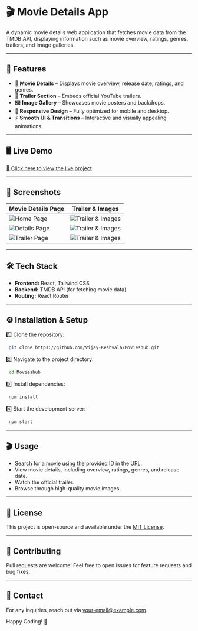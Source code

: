 # 🎬 Movie Details App

A dynamic movie details web application that fetches movie data from the TMDB API, displaying information such as movie overview, ratings, genres, trailers, and image galleries.

---

## 🚀 Features

- 📌 **Movie Details** – Displays movie overview, release date, ratings, and genres.
- 🎥 **Trailer Section** – Embeds official YouTube trailers.
- 🖼️ **Image Gallery** – Showcases movie posters and backdrops.
- 🔄 **Responsive Design** – Fully optimized for mobile and desktop.
- ⚡ **Smooth UI & Transitions** – Interactive and visually appealing animations.

---

## 🖥️ Live Demo
[🔗 Click here to view the live project](#)

---

## 📸 Screenshots

| Movie Details Page | Trailer & Images |
|--------------------|------------------|
| ![Home Page](screenshots/details.png) | ![Trailer & Images](screenshots/trailer.png) |
| ![Details Page](screenshots/details.png) | ![Trailer & Images](screenshots/trailer.png) |
| ![Trailer Page](screenshots/details.png) | ![Trailer & Images](screenshots/trailer.png) |

---

## 🛠️ Tech Stack

- **Frontend:** React, Tailwind CSS
- **Backend:** TMDB API (for fetching movie data)
- **Routing:** React Router

---

## ⚙️ Installation & Setup

1️⃣ Clone the repository:
```sh
 git clone https://github.com/Vijay-Keshvala/Movieshub.git
```

2️⃣ Navigate to the project directory:
```sh
 cd Movieshub
```

3️⃣ Install dependencies:
```sh
 npm install
```

4️⃣ Start the development server:
```sh
 npm start
```

---

## 🎬 Usage

- Search for a movie using the provided ID in the URL.
- View movie details, including overview, ratings, genres, and release date.
- Watch the official trailer.
- Browse through high-quality movie images.

---

## 📜 License
This project is open-source and available under the [MIT License](LICENSE).

---

## 🤝 Contributing
Pull requests are welcome! Feel free to open issues for feature requests and bug fixes.

---

## 📩 Contact
For any inquiries, reach out via [your-email@example.com](mailto:keshvalavijay11-@gmail.com).

Happy Coding! 🎉